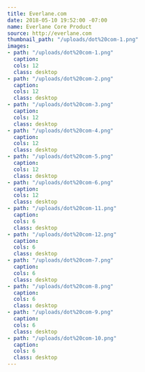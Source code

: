 ```yaml
---
title: Everlane.com
date: 2018-05-10 19:52:00 -07:00
name: Everlane Core Product
source: http://everlane.com
thumbnail_path: "/uploads/dot%20com-1.png"
images:
- path: "/uploads/dot%20com-1.png"
  caption:
  cols: 12
  class: desktop
- path: "/uploads/dot%20com-2.png"
  caption:
  cols: 12
  class: desktop
- path: "/uploads/dot%20com-3.png"
  caption:
  cols: 12
  class: desktop
- path: "/uploads/dot%20com-4.png"
  caption:
  cols: 12
  class: desktop
- path: "/uploads/dot%20com-5.png"
  caption:
  cols: 12
  class: desktop
- path: "/uploads/dot%20com-6.png"
  caption:
  cols: 12
  class: desktop
- path: "/uploads/dot%20com-11.png"
  caption:
  cols: 6
  class: desktop
- path: "/uploads/dot%20com-12.png"
  caption:
  cols: 6
  class: desktop
- path: "/uploads/dot%20com-7.png"
  caption:
  cols: 6
  class: desktop
- path: "/uploads/dot%20com-8.png"
  caption:
  cols: 6
  class: desktop
- path: "/uploads/dot%20com-9.png"
  caption:
  cols: 6
  class: desktop
- path: "/uploads/dot%20com-10.png"
  caption:
  cols: 6
  class: desktop
---
```

